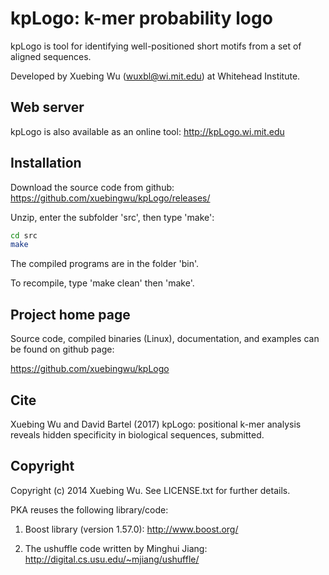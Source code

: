 # kpLogo: k-mer probability logo

kpLogo is tool for identifying well-positioned short motifs from a set of aligned sequences.

Developed by Xuebing Wu (wuxbl@wi.mit.edu) at Whitehead Institute.

## Web server

kpLogo is also available as an online tool: http://kpLogo.wi.mit.edu

## Installation
Download the source code from github: https://github.com/xuebingwu/kpLogo/releases/

Unzip, enter the subfolder 'src', then type 'make':

```sh
cd src
make
``` 

The compiled programs are in the folder 'bin'.

To recompile, type 'make clean' then 'make'.

## Project home page

Source code, compiled binaries (Linux), documentation, and examples can be found on github page:

https://github.com/xuebingwu/kpLogo


## Cite

Xuebing Wu and David Bartel (2017) kpLogo: positional k-mer analysis reveals hidden specificity in biological sequences, submitted.

## Copyright

Copyright (c) 2014 Xuebing Wu. See LICENSE.txt for further details.

PKA reuses the following library/code: 

1. Boost library (version 1.57.0): http://www.boost.org/  

2. The ushuffle code written by Minghui Jiang: http://digital.cs.usu.edu/~mjiang/ushuffle/


